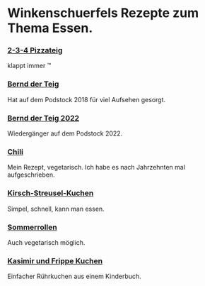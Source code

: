 # Winkenschuerfels Rezepte zum Thema Essen.

### [2-3-4 Pizzateig](Pizzateig.md)
klappt immer ™️

### [Bernd der Teig](BerndDerTeig.md)
Hat auf dem Podstock 2018 für viel Aufsehen gesorgt.

### [Bernd der Teig 2022](BerndDerTeig2022.md)
Wiedergänger auf dem Podstock 2022.

### [Chili](Chili.md)
Mein Rezept, vegetarisch. Ich habe es nach Jahrzehnten mal aufgeschrieben.

### [Kirsch-Streusel-Kuchen](Kirsch-Streusel-Kuchen.md)
Simpel, schnell, kann man essen.

### [Sommerrollen](Sommerrollen.md)
Auch vegetarisch möglich.

### [Kasimir und Frippe Kuchen](KasimirFrippeKuchen.md)
Einfacher Rührkuchen aus einem Kinderbuch.

